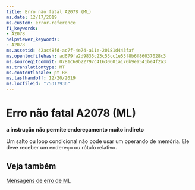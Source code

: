 ```yaml
---
title: Erro não fatal A2078 (ML)
ms.date: 12/17/2019
ms.custom: error-reference
f1_keywords:
- A2078
helpviewer_keywords:
- A2078
ms.assetid: 42ac48fd-ac7f-4e74-a11e-20181d443faf
ms.openlocfilehash: ad679fa2d9835c23c53cc1e53f8b6f86037028c3
ms.sourcegitcommit: 0781c69b22797c41630601a176b9ea541be4f2a3
ms.translationtype: MT
ms.contentlocale: pt-BR
ms.lasthandoff: 12/20/2019
ms.locfileid: "75317936"
---
```

# <a name="ml-nonfatal-error-a2078"></a>Erro não fatal A2078 (ML)

**a instrução não permite endereçamento muito indireto**

Um salto ou loop condicional não pode usar um operando de memória. Ele deve receber um endereço ou rótulo relativo.

## <a name="see-also"></a>Veja também

[Mensagens de erro de ML](ml-error-messages.md)
